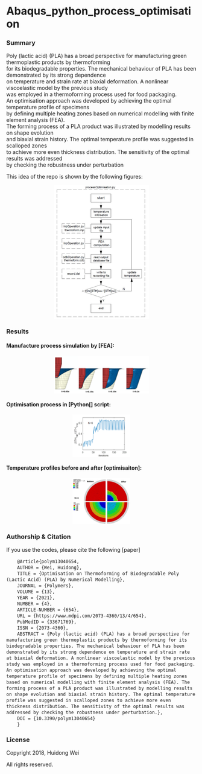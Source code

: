 # Abaqus_python_process_optimisation
### **Summary**
Poly (lactic acid) (PLA) has a broad perspective for manufacturing green thermoplastic products by thermoforming <br>
for its biodegradable properties. The mechanical behaviour of PLA has been demonstrated by its strong dependence <br>
on temperature and strain rate at biaxial deformation. A nonlinear viscoelastic model by the previous study <br>
was employed in a thermoforming process used for food packaging. <br>
An optimisation approach was developed by achieving the optimal temperature profile of specimens <br>
by defining multiple heating zones based on numerical modelling with finite element analysis (FEA). <br> 
The forming process of a PLA product was illustrated by modelling results on shape evolution <br>
and biaxial strain history. The optimal temperature profile was suggested in scalloped zones <br>
to achieve more even thickness distribution. The sensitivity of the optimal results was addressed <br>
by checking the robustness under perturbation

This idea of the repo is shown by the following figures:
<p align="center">
    <img src="/res/figures/Figure 3.png" width="50%" align="center">
</p>

### **Results**

#### Manufacture process simulation by [FEA]:

<p align="center">
    <img src="/res/figures/Figure 4.png" width="50%" align="center">
</p>

#### Optimisation process in [Python[] script:
<p align="center">
    <img src="/res/figures/Figure 6(b).png" width="30%" align="center">
</p>

#### Temperature profiles before and after [optimisaiton]:
<p align="center">
    <img src="/res/figures/Figure 8(b).png" width="30%" align="center">
</p>

### **Authorship & Citation**
If you use the codes, please cite the following [paper]
```
	@Article{polym13040654,
	AUTHOR = {Wei, Huidong},
	TITLE = {Optimisation on Thermoforming of Biodegradable Poly (Lactic Acid) (PLA) by Numerical Modelling},
	JOURNAL = {Polymers},
	VOLUME = {13},
	YEAR = {2021},
	NUMBER = {4},
	ARTICLE-NUMBER = {654},
	URL = {https://www.mdpi.com/2073-4360/13/4/654},
	PubMedID = {33671769},
	ISSN = {2073-4360},
	ABSTRACT = {Poly (lactic acid) (PLA) has a broad perspective for manufacturing green thermoplastic products by thermoforming for its biodegradable properties. The mechanical behaviour of PLA has been demonstrated by its strong dependence on temperature and strain rate at biaxial deformation. A nonlinear viscoelastic model by the previous study was employed in a thermoforming process used for food packaging. An optimisation approach was developed by achieving the optimal temperature profile of specimens by defining multiple heating zones based on numerical modelling with finite element analysis (FEA). The forming process of a PLA product was illustrated by modelling results on shape evolution and biaxial strain history. The optimal temperature profile was suggested in scalloped zones to achieve more even thickness distribution. The sensitivity of the optimal results was addressed by checking the robustness under perturbation.},
	DOI = {10.3390/polym13040654}
	}
```

### **License**

Copyright 2018, Huidong Wei

All rights reserved.
